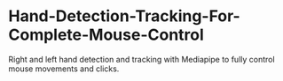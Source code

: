 # Hand-Detection-Tracking-For-Complete-Mouse-Control

Right and left hand detection and tracking with Mediapipe to fully control mouse movements and clicks.

